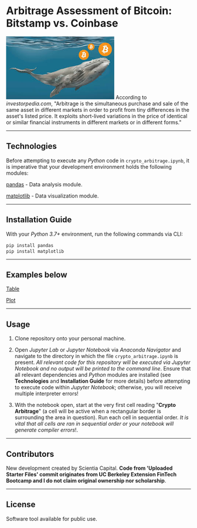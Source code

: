 # Arbitrage Assessment of Bitcoin: Bitstamp vs. Coinbase
![Arbitrage Assessment of Bitcoin: Bitstamp vs. Coinbase](https://github.com/ScientiaCapital/BTC-Arbitrage-Assessment/blob/main/image_1.jpg)
According to _investorpedia.com_, "Arbitrage is the simultaneous purchase and sale of the same asset in different markets in order to profit from tiny differences in the asset's listed price. It exploits short-lived variations in the price of identical or similar financial instruments in different markets or in different forms."

---

## Technologies


Before attempting to execute any _Python_ code in `crypto_arbitrage.ipynb`, it is imperative that your development environment holds the following modules:

[pandas](https://pandas.pydata.org/pandas-docs/stable/) - Data analysis module.

[matplotlib](https://matplotlib.org/stable/users/installing.html) - Data visualization module.

---

## Installation Guide

With your _Python 3.7+_ environment, run the following commands via CLI:

```
pip install pandas
pip install matplotlib
```

---

## Examples below

[Table]()

[Plot]()

---

## Usage

1. Clone repository onto your personal machine. 

2. Open _Jupyter Lab_ or _Jupyter Notebook_ via _Anaconda Navigator_ and navigate to the directory in which the file `crypto_arbitrage.ipynb` is present. _All relevant code for this repository will be executed via Jupyter Notebook and no output will be printed to the command line_. Ensure that all relevant dependencies and _Python_ modules are installed (see __Technologies__ and __Installation Guide__ for more details) before attempting to execute code within _Jupyter Notebook_; otherwise, you will receive multiple interpreter errors! 

3. With the notebook open, start at the very first cell reading "__Crypto Arbitrage__" (a cell will be active when a rectangular border is surrounding the area in question). Run each cell in sequential order. _It is vital that all cells are ran in sequential order or your notebook will generate compiler errors_!. 

---

## Contributors

New development created by Scientia Capital. **Code from 'Uploaded Starter Files' commit originates from UC Berkeley Extension FinTech Bootcamp and I do not claim original ownership nor scholarship**.

---

## License

Software tool available for public use. 
